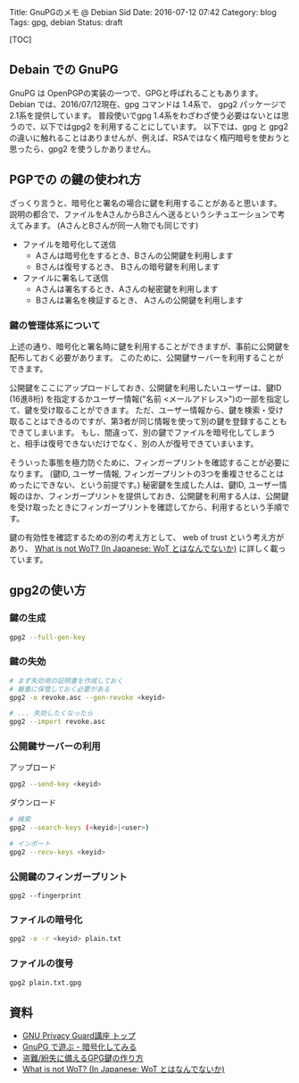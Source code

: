 Title: GnuPGのメモ @ Debian Sid
Date: 2016-07-12 07:42
Category: blog
Tags: gpg, debian
Status: draft

[TOC]

## Debain での GnuPG

GnuPG は OpenPGPの実装の一つで、GPGと呼ばれることもあります。
Debian では、2016/07/12現在、gpg コマンドは 1.4系で、 gpg2 パッケージで 2.1系を提供しています。
普段使いでgpg 1.4系をわざわざ使う必要はないとは思うので、以下ではgpg2 を利用することにしています。
以下では、gpg と gpg2 の違いに触れることはありませんが、例えば、RSAではなく楕円暗号を使おうと思ったら、gpg2 を使うしかありません。

## PGPでの の鍵の使われ方

ざっくり言うと、暗号化と署名の場合に鍵を利用することがあると思います。
説明の都合で、ファイルをAさんからBさんへ送るというシチュエーションで考えてみます。
(AさんとBさんが同一人物でも同じです)

* ファイルを暗号化して送信
    * Aさんは暗号化をするとき、Bさんの公開鍵を利用します
    * Bさんは復号するとき、 Bさんの暗号鍵を利用します
* ファイルに署名して送信
    * Aさんは署名するとき、Aさんの秘密鍵を利用します
    * Bさんは署名を検証するとき、 Aさんの公開鍵を利用します

### 鍵の管理体系について

上述の通り、暗号化と署名時に鍵を利用することができますが、事前に公開鍵を配布しておく必要があります。
このために、公開鍵サーバーを利用することができます。

公開鍵をここにアップロードしておき、公開鍵を利用したいユーザーは、鍵ID (16進8桁) を指定するかユーザー情報("名前 <メールアドレス>")の一部を指定して、鍵を受け取ることができます。
ただ、ユーザー情報から、鍵を検索・受け取ることはできるのですが、第3者が同じ情報を使って別の鍵を登録することもできてしまいます。
もし、間違って、別の鍵でファイルを暗号化してしまうと、相手は復号できないだけでなく、別の人が復号できていまいます。

そういった事態を極力防ぐために、フィンガープリントを確認することが必要になります。
(鍵ID, ユーザー情報,  フィンガープリントの3つを重複させることはめったにできない、という前提です。)
秘密鍵を生成した人は、鍵ID, ユーザー情報のほか、フィンガープリントを提供しておき、公開鍵を利用する人は、公開鍵を受け取ったときにフィンガープリントを確認してから、利用するという手順です。

鍵の有効性を確認するための別の考え方として、 web of trust という考え方があり、 [What is not WoT? (In Japanese: WoT とはなんでないか)](http://www.gniibe.org/memo/software/gpg/what-is-not-wot.html) に詳しく載っています。

## gpg2の使い方

### 鍵の生成

```sh
gpg2 --full-gen-key
```

### 鍵の失効

```sh
# まず失効用の証明書を作成しておく
# 厳重に保管しておく必要がある
gpg2 -o revoke.asc --gen-revoke <keyid>

# ... 失効したくなったら
gpg2 --import revoke.asc
```

### 公開鍵サーバーの利用

アップロード
```sh
gpg2 --send-key <keyid>
```

ダウンロード
```sh
# 検索
gpg2 --search-keys (<keyid>|<user>)

# インポート
gpg2 --recv-keys <keyid>
```

### 公開鍵のフィンガープリント

```
gpg2 --fingerprint
```

### ファイルの暗号化

```sh
gpg2 -e -r <keyid> plain.txt
```

### ファイルの復号

```sh
gpg2 plain.txt.gpg
```


## 資料

* [GNU Privacy Guard講座 トップ](http://gnupg.hclippr.com/main/)
* [GnuPG で遊ぶ - 暗号化してみる](http://blog.eiel.info/blog/2013/07/31/gpg/)
* [盗難/紛失に備えるGPG鍵の作り方](http://andenkoko.blogspot.jp/2013/09/gpg.html)
* [What is not WoT? (In Japanese: WoT とはなんでないか)](http://www.gniibe.org/memo/software/gpg/what-is-not-wot.html)

